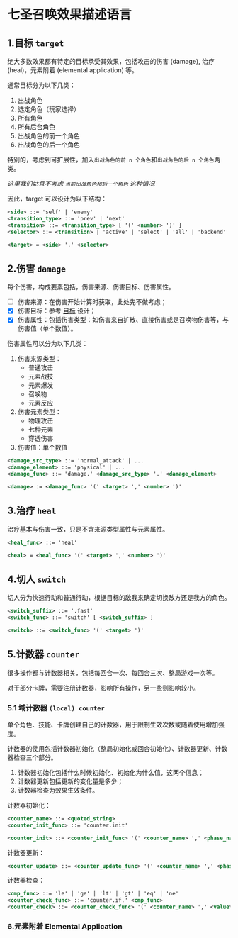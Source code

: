 # 七圣召唤效果描述语言

## 1.目标 `target`

绝大多数效果都有特定的目标承受其效果，包括攻击的伤害 (damage), 治疗 (heal)，元素附着 (elemental application) 等。

通常目标分为以下几类：

1. 出战角色
2. 选定角色（玩家选择）
3. 所有角色
4. 所有后台角色
5. 出战角色的前一个角色
6. 出战角色的后一个角色

特别的，考虑到可扩展性，加入`出战角色的前 n 个角色`和`出战角色的后 n 个角色`两类。

*这里我们姑且不考虑 `当前出战角色和后一个角色` 这种情况*

因此，target 可以设计为以下结构：

```xml
<side> ::= 'self' | 'enemy'
<transition_type> ::= 'prev' | 'next'
<transition> ::= <transition_type> [ '(' <number> ')' ]
<selector> ::= <transition> | 'active' | 'select' | 'all' | 'backend'

<target> = <side> '.' <selector>
```

## 2.伤害 `damage`

每个伤害，构成要素包括，伤害来源、伤害目标、伤害属性。

- [ ] 伤害来源：在伤害开始计算时获取，此处先不做考虑；
- [x] 伤害目标：参考 [目标](#1目标-target) 设计；
- [x] 伤害属性：包括伤害类型：如伤害来自扩散、直接伤害或是召唤物伤害等，与伤害值（单个数值）。

伤害属性可以分为以下几类：

1. 伤害来源类型：
   - 普通攻击
   - 元素战技
   - 元素爆发
   - 召唤物
   - 元素反应
2. 伤害元素类型：
   - 物理攻击
   - 七种元素
   - 穿透伤害
3. 伤害值：单个数值

```xml
<damage_src_type> ::= 'normal_attack' | ...
<damage_element> ::= 'physical' | ...
<damage_func> ::= 'damage.' <damage_src_type> '.' <damage_element>

<damage> := <damage_func> '(' <target> ',' <number> ')'
```

## 3.治疗 `heal`

治疗基本与伤害一致，只是不含来源类型属性与元素属性。

```xml
<heal_func> ::= 'heal'

<heal> = <heal_func> '(' <target> ',' <number> ')'
```

## 4.切人 `switch`

切人分为快速行动和普通行动，根据目标的敌我来确定切换敌方还是我方的角色。

```xml
<switch_suffix> ::= '.fast'
<switch_func> ::= 'switch' [ <switch_suffix> ]

<switch> ::= <switch_func> '(' <target> ')'
```

## 5.计数器 `counter`

很多操作都与计数器相关，包括每回合一次、每回合三次、整局游戏一次等。

对于部分卡牌，需要注册计数器，影响所有操作，另一些则影响较小。

### 5.1 域计数器 `(local) counter`

单个角色、技能、卡牌创建自己的计数器，用于限制生效次数或随着使用增加强度。

计数器的使用包括计数器初始化（整局初始化或回合初始化）、计数器更新、计数器检查三个部分。

1. 计数器初始化包括什么时候初始化、初始化为什么值，这两个信息；
2. 计数器更新包括更新的变化量是多少；
3. 计数器检查为效果生效条件。

计数器初始化：

```xml
<counter_name> ::= <quoted_string>
<counter_init_func> ::= 'counter.init'

<counter_init> ::= <counter_init_func> '(' <counter_name> ',' <phase_name> ',' <init_value> ')'
```

计数器更新：

```xml
<counter_update> ::= <counter_update_func> '(' <counter_name> ',' <phase_name> ',' <update_value_delta> ')'
```

计数器检查：

```xml
<cmp_func> ::= 'le' | 'ge' | 'lt' | 'gt' | 'eq' | 'ne'
<counter_check_func> ::= 'counter.if.' <cmp_func>
<counter_check> ::= <counter_check_func> '(' <counter_name> ',' <value> ')'
```

### 6.元素附着 Elemental Application
